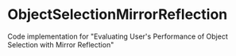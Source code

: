 # ObjectSelectionMirrorReflection
Code implementation for "Evaluating User's Performance of Object Selection with Mirror Reflection"
